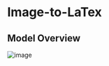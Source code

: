 # Image-to-LaTex

## Model Overview

![image](https://github.com/dsabljic/Image-to-LaTex/assets/83828394/aa8eeaf6-e9b5-47b5-841d-5f450053d51b)
